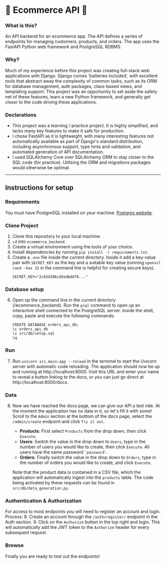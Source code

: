 # 🛒 Ecommerce API 🛒

### What is this?
An API backend for an ecommerce app. The API defines a series of endpoints for managing customers, products, and orders. The app uses the FastAPI Python web framework and PostgreSQL RDBMS.

### Why?
Much of my experience before this project was creating full-stack web applications with Django. Django comes 'batteries included', with excellent tools that abstract away the complexity of common tasks, such as its ORM for database management, auth packages, class-based views, and templating support. This project was an opportunity to set aside the safety net of these features, learn a new Python framework, and generally get closer to the code driving these applications.

### Declarations
- This project was a learning / practice project. It is highly simplified, and lacks many key features to make it safe for production.
- I chose FastAPI as it is lightweight, with many interesting features not automatically available as part of Django's standard distribution, including asynchronous support, type hints and validation, and automated generation of API documentation.
- I used SQLAlchemy Core over SQLAlchemy ORM to stay closer to the SQL code (for practice). Utilising the ORM and migrations packages would otherwise be optimal.

- - -

## Instructions for setup

### Requirements
You must have PostgreSQL installed on your machine. [Postgres website](https://www.postgresql.org/download/).

### Clone Project
1. Clone this repository to your local machine.
2. `cd` into `ecommerce_backend`.
3. Create a virtual environment using the tools of your choice.
4. Install dependencies by running `pip install -r requirements.txt`.
5. Create a `.env` file inside the current directory. Inside it add a key-value pair with `SECRET_KEY` as the key and a suitable key value (running `openssl rand -hex 32` in the command line is helpful for creating secure keys).
   ```
   SECRET_KEY="2c834206cd5edbdd76..."
   ```

### Database setup
6. Open up the command line in the current directory (/ecommerce_backend). Run the `psql` command to open up an interactive shell connected to the PostgreSQL server. Inside the shell, copy, paste and execute the following commands:
    ```
    CREATE DATABASE orders_api_db;
    \c orders_api_db
    \i src/db/setup.sql
    \q
    ```

### Run
7. Run `uvicorn src.main:app --reload` in the terminal to start the Uvicorn server with automatic code reloading. The application should now be up and running at http://localhost:8000. Visit this URL and enter your name to reveal a button linking to the docs, or you can just go direct at http://localhost:8000/docs.

### Data
8. Now we have reached the docs page, we can give our API a test ride. At the moment the application has no data in it, so let's fill it with some! Scroll to the `Admin` section at the bottom of the docs page, select the `/admin/create` endpoint and click `Try it out`.

   - **Products**: First select `Products` from the drop down, then click `Execute`.
   - **Users**: Switch the value in the drop down to `Users`, type in the number of users you would like to create, then click `Execute`. All users have the same password `'password'`.
   - **Orders**: Finally switch the value in the drop down to `Orders`, type in the number of orders you would like to create, and click `Execute`.

    Note that the product data is contained in a CSV file, which the application will automatically ingest into the `products` table. The code being activated by these requests can be found in `src/db/data_generation.py`.

### Authentication & Authorization
For access to most endpoints you will need to register an account and login. Process:
8. Create an account through the `/auth/register/` endpoint in the Auth section.
9. Click on the `Authorize` button in the top right and login. This will automatically add the JWT token to the `Authorize` header for every subsequent request.
    
### Browse
Finally you are ready to test out the endpoints!
